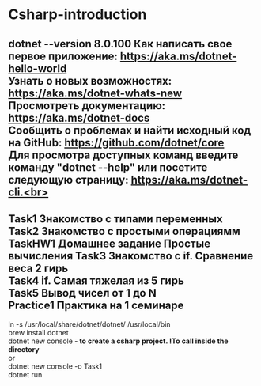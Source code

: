 # Csharp-introduction
dotnet --version
8.0.100
Как написать свое первое приложение: https://aka.ms/dotnet-hello-world <br>
Узнать о новых возможностях: https://aka.ms/dotnet-whats-new <br>
Просмотреть документацию: https://aka.ms/dotnet-docs <br>
Сообщить о проблемах и найти исходный код на GitHub: https://github.com/dotnet/core <br>
Для просмотра доступных команд введите команду "dotnet --help" или посетите следующую страницу: https://aka.ms/dotnet-cli.<br>
---------------------------------------------------------
Task1 Знакомство с типами переменных <br>
Task2 Знакомство с простыми операциямм <br>
TaskHW1 Домашнее задание Простые вычисления
Task3 Знакомство с if. Сравнение веса 2 гирь  <br>
Task4 if. Самая тяжелая из 5 гирь <br>
Task5 Вывод чисел от 1 до N <br>
Practice1 Практика на 1 семинаре
-----------------------------
ln -s /usr/local/share/dotnet/dotnet/ /usr/local/bin<br>
brew install dotnet<br>
dotnet new console **- to create a csharp project. !To call inside the directory**<br>
or<br>
dotnet new console -o Task1<br>
dotnet run<br>

